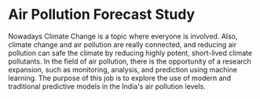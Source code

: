 # Air Pollution Forecast Study 


Nowadays Climate Change is a topic where everyone is involved. 
Also, climate change and air pollution are really connected, and reducing air pollution can safe the climate by reducing highly potent, short-lived climate pollutants. 
In the field of air pollution, there is the opportunity of a research expansion, such as monitoring, analysis, and prediction using machine learning. 
The purpose of this job is to explore the use of modern and traditional predictive models in the India's air pollution levels. 
